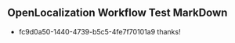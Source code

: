 ## OpenLocalization Workflow Test MarkDown

* fc9d0a50-1440-4739-b5c5-4fe7f70101a9 
thanks!



<!--HONumber=Feb16_HO3-->
